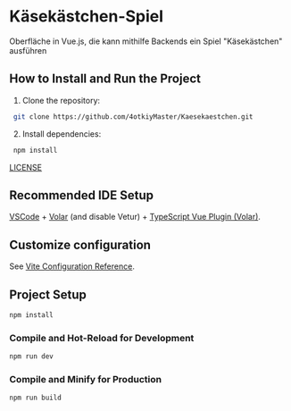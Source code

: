 # Käsekästchen-Spiel

Oberfläche in Vue.js, die kann mithilfe Backends ein Spiel "Käsekästchen" ausführen

## How to Install and Run the Project

1. Clone the repository:
```bash
 git clone https://github.com/4otkiyMaster/Kaesekaestchen.git
```

2. Install dependencies:
```bash
 npm install
 ```

[LICENSE](LICENSE)

## Recommended IDE Setup

[VSCode](https://code.visualstudio.com/) + [Volar](https://marketplace.visualstudio.com/items?itemName=Vue.volar) (and disable Vetur) + [TypeScript Vue Plugin (Volar)](https://marketplace.visualstudio.com/items?itemName=Vue.vscode-typescript-vue-plugin).

## Customize configuration

See [Vite Configuration Reference](https://vitejs.dev/config/).

## Project Setup

```sh
npm install
```

### Compile and Hot-Reload for Development

```sh
npm run dev
```

### Compile and Minify for Production

```sh
npm run build
```
